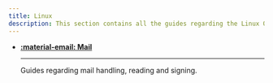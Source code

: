 ```yaml
---
title: Linux
description: This section contains all the guides regarding the Linux OS. This is the bulk of my documentation. 
---
```


<div class="grid cards" markdown>

-   **[:material-email: Mail](mail/index.md)**

    ---

    Guides regarding mail handling, reading and signing.

</div>
